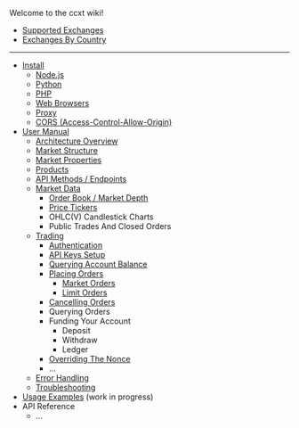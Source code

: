 Welcome to the ccxt wiki!

- [Supported Exchanges](https://github.com/kroitor/ccxt/wiki/Exchange-Markets)
- [Exchanges By Country](https://github.com/kroitor/ccxt/wiki/Exchange-Markets-By-Country)
-------------------------------------------------------------------------------
- [Install](https://github.com/kroitor/ccxt/wiki/Install)
  - [Node.js](https://github.com/kroitor/ccxt/wiki/Install#nodejs)
  - [Python](https://github.com/kroitor/ccxt/wiki/Install#python)
  - [PHP](https://github.com/kroitor/ccxt/wiki/Install#php)
  - [Web Browsers](https://github.com/kroitor/ccxt/wiki/Install#web-browsers)
  - [Proxy](https://github.com/kroitor/ccxt/wiki/Install#proxy)
  - [CORS (Access-Control-Allow-Origin)](https://github.com/kroitor/ccxt/wiki/Install#cors-access-control-allow-origin)
- [User Manual](https://github.com/kroitor/ccxt/wiki/Manual)
  - [Architecture Overview](https://github.com/kroitor/ccxt/wiki/Manual#overview)
  - [Market Structure](https://github.com/kroitor/ccxt/wiki/Manual#market-structure)
  - [Market Properties](https://github.com/kroitor/ccxt/wiki/Manual#market-properties)
  - [Products](https://github.com/kroitor/ccxt/wiki/Manual#products)
  - [API Methods / Endpoints](https://github.com/kroitor/ccxt/wiki/Manual#api-methods--endpoints)
  - [Market Data](https://github.com/kroitor/ccxt/wiki/Manual#market-data)
    - [Order Book / Market Depth](https://github.com/kroitor/ccxt/wiki/Manual#order-book--market-depth)
    - [Price Tickers](https://github.com/kroitor/ccxt/wiki/Manual#price-tickers)
    - OHLC(V) Candlestick Charts
    - Public Trades And Closed Orders
  - [Trading](https://github.com/kroitor/ccxt/wiki/Manual#trading)
    - [Authentication](https://github.com/kroitor/ccxt/wiki/Manual#authentication)
    - [API Keys Setup](https://github.com/kroitor/ccxt/wiki/Manual#api-keys-setup)
    - [Querying Account Balance](https://github.com/kroitor/ccxt/wiki/Manual#querying-account-balance)
    - [Placing Orders](https://github.com/kroitor/ccxt/wiki/Manual#placing-orders)
      - [Market Orders](https://github.com/kroitor/ccxt/wiki/Manual#market-orders)
      - [Limit Orders](https://github.com/kroitor/ccxt/wiki/Manual#limit-orders)
    - [Cancelling Orders](https://github.com/kroitor/ccxt/wiki/Manual#cancelling-orders)
    - Querying Orders
    - Funding Your Account
      - Deposit
      - Withdraw
      - Ledger
    - [Overriding The Nonce](https://github.com/kroitor/ccxt/wiki/Manual#overriding-the-nonce)
    - ...
  - [Error Handling](https://github.com/kroitor/ccxt/wiki/Manual#error-handling)
  - [Troubleshooting](https://github.com/kroitor/ccxt/wiki/Manual#troubleshooting)
- [Usage Examples](https://github.com/kroitor/ccxt/tree/master/examples) (work in progress)
- API Reference
  - ...